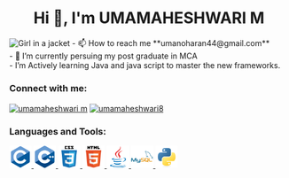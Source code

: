 <h1 align="center">Hi 👋, I'm UMAMAHESHWARI M</h1>
<img src="https://img.freepik.com/free-photo/html-css-collage-concept_23-2150061955.jpg?size=626&ext=jpg&ga=GA1.1.2008272138.1725148800&semt=ais_hybrid" alt="Girl in a jacket" width="1000" height="600">
- 📫 How to reach me **umanoharan44@gmail.com**<br>
- 🔭 I’m currently persuing my post graduate in MCA<br>
- I’m Actively learning Java and java script to master the new frameworks.

<h3 align="left">Connect with me:</h3>
<p align="left">
<a href="https://linkedin.com/in/umamaheshwari m" target="blank"><img align="center" src="https://raw.githubusercontent.com/rahuldkjain/github-profile-readme-generator/master/src/images/icons/Social/linked-in-alt.svg" alt="umamaheshwari m" height="30" width="40" /></a>
<a href="https://www.codechef.com/users/umamaheshwari8" target="blank"><img align="center" src="https://cdn.jsdelivr.net/npm/simple-icons@3.1.0/icons/codechef.svg" alt="umamaheshwari8" height="30" width="40" /></a>
</p>

<h3 align="left">Languages and Tools:</h3>
<p align="left"> <a href="https://www.cprogramming.com/" target="_blank" rel="noreferrer"> <img src="https://raw.githubusercontent.com/devicons/devicon/master/icons/c/c-original.svg" alt="c" width="40" height="40"/> </a> <a href="https://www.w3schools.com/cpp/" target="_blank" rel="noreferrer"> <img src="https://raw.githubusercontent.com/devicons/devicon/master/icons/cplusplus/cplusplus-original.svg" alt="cplusplus" width="40" height="40"/> </a> <a href="https://www.w3schools.com/css/" target="_blank" rel="noreferrer"> <img src="https://raw.githubusercontent.com/devicons/devicon/master/icons/css3/css3-original-wordmark.svg" alt="css3" width="40" height="40"/> </a> <a href="https://www.w3.org/html/" target="_blank" rel="noreferrer"> <img src="https://raw.githubusercontent.com/devicons/devicon/master/icons/html5/html5-original-wordmark.svg" alt="html5" width="40" height="40"/> </a> <a href="https://www.java.com" target="_blank" rel="noreferrer"> <img src="https://raw.githubusercontent.com/devicons/devicon/master/icons/java/java-original.svg" alt="java" width="40" height="40"/> </a> <a href="https://www.mysql.com/" target="_blank" rel="noreferrer"> <img src="https://raw.githubusercontent.com/devicons/devicon/master/icons/mysql/mysql-original-wordmark.svg" alt="mysql" width="40" height="40"/> </a> <a href="https://www.python.org" target="_blank" rel="noreferrer"> <img src="https://raw.githubusercontent.com/devicons/devicon/master/icons/python/python-original.svg" alt="python" width="40" height="40"/> </a> </p>


